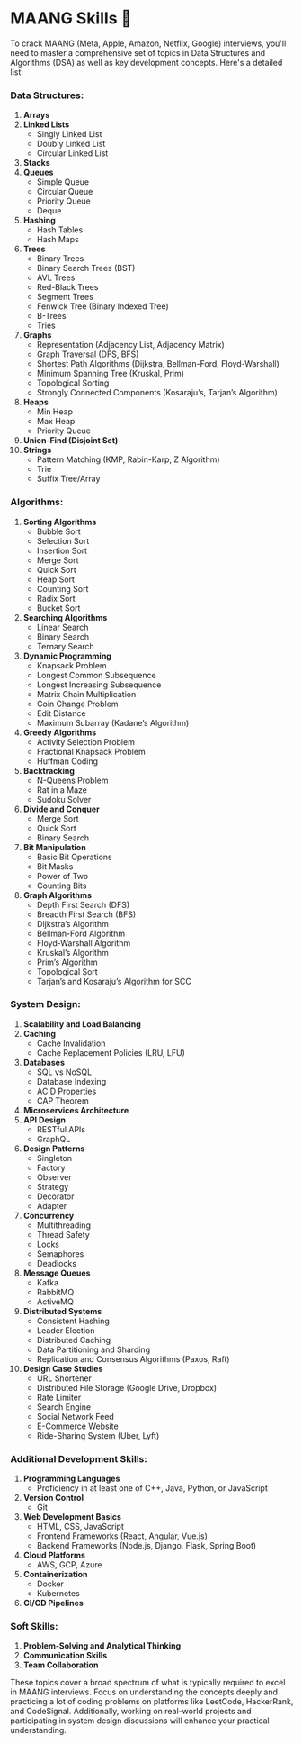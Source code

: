 # MAANG Skills 🥸

To crack MAANG (Meta, Apple, Amazon, Netflix, Google) interviews, you'll need to master a comprehensive set of topics in Data Structures and Algorithms (DSA) as well as key development concepts. Here's a detailed list:

### Data Structures:
1. **Arrays**
2. **Linked Lists**
   - Singly Linked List
   - Doubly Linked List
   - Circular Linked List
3. **Stacks**
4. **Queues**
   - Simple Queue
   - Circular Queue
   - Priority Queue
   - Deque
5. **Hashing**
   - Hash Tables
   - Hash Maps
6. **Trees**
   - Binary Trees
   - Binary Search Trees (BST)
   - AVL Trees
   - Red-Black Trees
   - Segment Trees
   - Fenwick Tree (Binary Indexed Tree)
   - B-Trees
   - Tries
7. **Graphs**
   - Representation (Adjacency List, Adjacency Matrix)
   - Graph Traversal (DFS, BFS)
   - Shortest Path Algorithms (Dijkstra, Bellman-Ford, Floyd-Warshall)
   - Minimum Spanning Tree (Kruskal, Prim)
   - Topological Sorting
   - Strongly Connected Components (Kosaraju’s, Tarjan’s Algorithm)
8. **Heaps**
   - Min Heap
   - Max Heap
   - Priority Queue
9. **Union-Find (Disjoint Set)**
10. **Strings**
    - Pattern Matching (KMP, Rabin-Karp, Z Algorithm)
    - Trie
    - Suffix Tree/Array


### Algorithms:
1. **Sorting Algorithms**
   - Bubble Sort
   - Selection Sort
   - Insertion Sort
   - Merge Sort
   - Quick Sort
   - Heap Sort
   - Counting Sort
   - Radix Sort
   - Bucket Sort
2. **Searching Algorithms**
   - Linear Search
   - Binary Search
   - Ternary Search
3. **Dynamic Programming**
   - Knapsack Problem
   - Longest Common Subsequence
   - Longest Increasing Subsequence
   - Matrix Chain Multiplication
   - Coin Change Problem
   - Edit Distance
   - Maximum Subarray (Kadane’s Algorithm)
4. **Greedy Algorithms**
   - Activity Selection Problem
   - Fractional Knapsack Problem
   - Huffman Coding
5. **Backtracking**
   - N-Queens Problem
   - Rat in a Maze
   - Sudoku Solver
6. **Divide and Conquer**
   - Merge Sort
   - Quick Sort
   - Binary Search
7. **Bit Manipulation**
   - Basic Bit Operations
   - Bit Masks
   - Power of Two
   - Counting Bits
8. **Graph Algorithms**
   - Depth First Search (DFS)
   - Breadth First Search (BFS)
   - Dijkstra’s Algorithm
   - Bellman-Ford Algorithm
   - Floyd-Warshall Algorithm
   - Kruskal’s Algorithm
   - Prim’s Algorithm
   - Topological Sort
   - Tarjan’s and Kosaraju’s Algorithm for SCC

### System Design:
1. **Scalability and Load Balancing**
2. **Caching**
   - Cache Invalidation
   - Cache Replacement Policies (LRU, LFU)
3. **Databases**
   - SQL vs NoSQL
   - Database Indexing
   - ACID Properties
   - CAP Theorem
4. **Microservices Architecture**
5. **API Design**
   - RESTful APIs
   - GraphQL
6. **Design Patterns**
   - Singleton
   - Factory
   - Observer
   - Strategy
   - Decorator
   - Adapter
7. **Concurrency**
   - Multithreading
   - Thread Safety
   - Locks
   - Semaphores
   - Deadlocks
8. **Message Queues**
   - Kafka
   - RabbitMQ
   - ActiveMQ
9. **Distributed Systems**
   - Consistent Hashing
   - Leader Election
   - Distributed Caching
   - Data Partitioning and Sharding
   - Replication and Consensus Algorithms (Paxos, Raft)
10. **Design Case Studies**
    - URL Shortener
    - Distributed File Storage (Google Drive, Dropbox)
    - Rate Limiter
    - Search Engine
    - Social Network Feed
    - E-Commerce Website
    - Ride-Sharing System (Uber, Lyft)

### Additional Development Skills:
1. **Programming Languages**
   - Proficiency in at least one of C++, Java, Python, or JavaScript
2. **Version Control**
   - Git
3. **Web Development Basics**
   - HTML, CSS, JavaScript
   - Frontend Frameworks (React, Angular, Vue.js)
   - Backend Frameworks (Node.js, Django, Flask, Spring Boot)
4. **Cloud Platforms**
   - AWS, GCP, Azure
5. **Containerization**
   - Docker
   - Kubernetes
6. **CI/CD Pipelines**

### Soft Skills:
1. **Problem-Solving and Analytical Thinking**
2. **Communication Skills**
3. **Team Collaboration**

These topics cover a broad spectrum of what is typically required to excel in MAANG interviews. Focus on understanding the concepts deeply and practicing a lot of coding problems on platforms like LeetCode, HackerRank, and CodeSignal. Additionally, working on real-world projects and participating in system design discussions will enhance your practical understanding.
